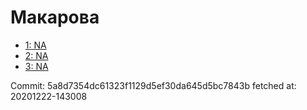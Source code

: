 # Макарова
- [1: NA](1.md)
- [2: NA](2.md)
- [3: NA](3.md)

Commit: 5a8d7354dc61323f1129d5ef30da645d5bc7843b
 fetched at: 20201222-143008
